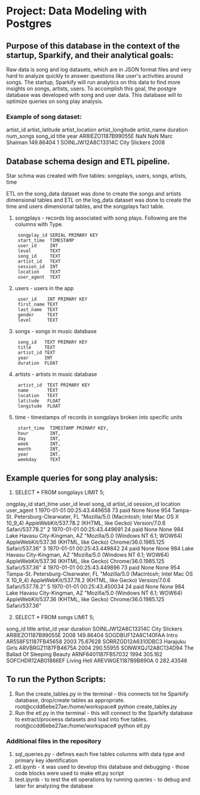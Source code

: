 # Project: Data Modeling with Postgres

## Purpose of this database in the context of the startup, Sparkify, and their analytical goals:

Raw data is song and log datasets, which are in JSON format files and very hard to analyze quickly to answer questions like user's activities around songs.  The startup, Sparkify will run analytics on this data to find more insights on songs, artists, users. To accomplish this goal, the postgre database was developed with song and user data. This database will to optimize queries on song play analysis. 

### Example of song dataset:
artist_id	artist_latitude	artist_location	artist_longitude	artist_name	duration	num_songs	song_id	title	year
AR8IEZO1187B99055E	NaN		NaN	Marc Shaiman	149.86404	1	SOINLJW12A8C13314C	City Slickers	2008

## Database schema design and ETL pipeline.

Star schma was created with five tables: songplays, users, songs, artists, time

ETL on the song_data dataset was done to create the songs and artists dimensional tables and ETL on the log_data dataset was done to create the time and users dimensional tables, and the songplays fact table.

1. songplays - records log associated with song plays. Following are the columns with Type.
 
        songplay_id SERIAL PRIMARY KEY
        start_time  TIMESTAMP 
        user_id     INT 
        level       TEXT 
        song_id     TEXT 
        artist_id   TEXT 
        session_id  INT 
        location    TEXT 
        user_agent  TEXT

2. users - users in the app

        user_id    INT PRIMARY KEY 
        first_name TEXT 
        last_name  TEXT 
        gender     TEXT 
        level      TEXT

3. songs - songs in music database
   
        song_id   TEXT PRIMARY KEY 
        title     TEXT 
        artist_id TEXT 
        year      INT 
        duration  FLOAT 

4. artists - artists in music database

        artist_id  TEXT PRIMARY KEY  
        name       TEXT
        location   TEXT 
        latitude   FLOAT 
        longitude  FLOAT   

5. time - timestamps of records in songplays broken into specific units

        start_time  TIMESTAMP PRIMARY KEY, 
        hour        INT, 
        day         INT, 
        week        INT, 
        month       INT, 
        year        INT, 
        weekday     TEXT 

## Example queries for song play analysis:

1. SELECT * FROM songplays LIMIT 5;

ongplay_id	start_time	user_id	level	song_id	artist_id	session_id	location	user_agent
1	1970-01-01 00:25:43.449658	73	paid	None	None	954	Tampa-St. Petersburg-Clearwater, FL	"Mozilla/5.0 (Macintosh; Intel Mac OS X 10_9_4) AppleWebKit/537.78.2 (KHTML, like Gecko) Version/7.0.6 Safari/537.78.2"
2	1970-01-01 00:25:43.449691	24	paid	None	None	984	Lake Havasu City-Kingman, AZ	"Mozilla/5.0 (Windows NT 6.1; WOW64) AppleWebKit/537.36 (KHTML, like Gecko) Chrome/36.0.1985.125 Safari/537.36"
3	1970-01-01 00:25:43.449842	24	paid	None	None	984	Lake Havasu City-Kingman, AZ	"Mozilla/5.0 (Windows NT 6.1; WOW64) AppleWebKit/537.36 (KHTML, like Gecko) Chrome/36.0.1985.125 Safari/537.36"
4	1970-01-01 00:25:43.449896	73	paid	None	None	954	Tampa-St. Petersburg-Clearwater, FL	"Mozilla/5.0 (Macintosh; Intel Mac OS X 10_9_4) AppleWebKit/537.78.2 (KHTML, like Gecko) Version/7.0.6 Safari/537.78.2"
5	1970-01-01 00:25:43.450034	24	paid	None	None	984	Lake Havasu City-Kingman, AZ	"Mozilla/5.0 (Windows NT 6.1; WOW64) AppleWebKit/537.36 (KHTML, like Gecko) Chrome/36.0.1985.125 Safari/537.36"

2. SELECT * FROM songs LIMIT 5;

song_id	title	artist_id	year	duration
SOINLJW12A8C13314C	City Slickers	AR8IEZO1187B99055E	2008	149.86404
SOGDBUF12A8C140FAA	Intro	AR558FS1187FB45658	2003	75.67628
SORRZGD12A6310DBC3	Harajuku Girls	ARVBRGZ1187FB4675A	2004	290.55955
SONWXQJ12A8C134D94	The Ballad Of Sleeping Beauty	ARNF6401187FB57032	1994	305.162
SOFCHDR12AB01866EF	Living Hell	AREVWGE1187B9B890A	0	282.43546

## To run the Python Scripts:

1. Run the create_tables.py in the terminal - this connects tot he Sparkify database, drop/create tables as appropriate.
   root@ccdd6ebe27ae:/home/workspace# python create_tables.py 
2. Run the etl.py in the terminal - this will connect to the Sparkify database to extract/proceess datasets and load into five tables.
   root@ccdd6ebe27ae:/home/workspace# python etl.py

### Additional files in the repository
1. sql_queries.py - defines each five tables columns with data type and primary key identification
2. etl.ipynb - it was used to develop this database and debugging - those code blocks were used to make etl.py script
3. test.ipynb - to test the etl operations by running queries - to debug and later for analyzing the database
